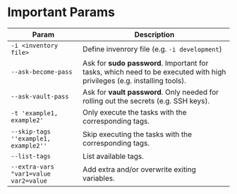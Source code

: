 # Important Params
|Param|Description|
|-|-|
|`-i <inventory file>`|Define invenrory file (e.g. `-i development`)|
|`--ask-become-pass`|Ask for **sudo password**. Important for tasks, which need to be executed with high privileges (e.g. installing tools).|
|`--ask-vault-pass `|Ask for **vault password**. Only needed for rolling out the secrets (e.g. SSH keys).|
|`-t 'example1, example2'`|Only execute the tasks with the corresponding tags.|
|`--skip-tags ''example1, example2''`|Skip executing the tasks with the corresponding tags.|
|`--list-tags`|List available tags.|
|`--extra-vars "var1=value var2=value`|Add extra and/or overwrite exiting variables.|